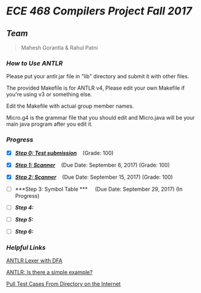 # ***ECE 468 Compilers Project Fall 2017***

## ***Team***
> Mahesh Gorantla & Rahul Patni

### ***How to Use ANTLR***
Please put your antlr.jar file in "lib" directory
and submit it with other files.

The provided Makefile is for ANTLR v4,
Please edit your own Makefile if you're using v3 or something else.

Edit the Makefile with actual group member names.

Micro.g4 is the grammar file that you should edit and Micro.java will be your main java program after you edit it.

### ***Progress***
- [x] [***Step 0: Test submission***](https://github.com/ECE468/468project-just-in-time-droids/tree/step0-submission)&nbsp;&nbsp;&nbsp;&nbsp;(Grade: 100)
- [x] [***Step 1: Scanner***](https://github.com/ECE468/468project-just-in-time-droids/tree/step1-submission)&nbsp;&nbsp;&nbsp;&nbsp;(Due Date: September 6, 2017) (Grade: 100)
- [x] [***Step 2: Scanner***](https://github.com/ECE468/468project-just-in-time-droids/tree/step2-submission)&nbsp;&nbsp;&nbsp;&nbsp;(Due Date: September 15, 2017) (Grade: 100)
- [ ] ***Step 3: Symbol Table *** &nbsp;&nbsp;&nbsp;&nbsp;(Due Date: September 29, 2017) (In Progress)
- [ ] ***Step 4:***
- [ ] ***Step 5:***
- [ ] ***Step 6:***


### ***Helpful Links***
[ANTLR Lexer with DFA](http://web.mit.edu/dmaze/school/6.824/antlr-2.7.0/doc/lexer.html#dfacompare)

[ANTLR: Is there a simple example?](https://stackoverflow.com/questions/1931307/antlr-is-there-a-simple-example)

[Pull Test Cases From Directory on the Internet](https://stackoverflow.com/questions/273743/using-wget-to-recursively-fetch-a-directory-with-arbitrary-files-in-it)

